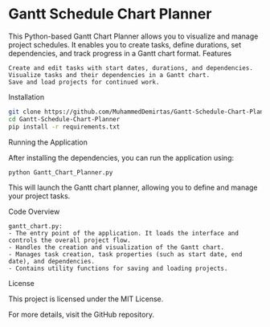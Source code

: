 # Gantt Schedule Chart Planner

This Python-based Gantt Chart Planner allows you to visualize and manage project schedules. It enables you to create tasks, define durations, set dependencies, and track progress in a Gantt chart format.
Features

    Create and edit tasks with start dates, durations, and dependencies.
    Visualize tasks and their dependencies in a Gantt chart.
    Save and load projects for continued work.

Installation

```bash
git clone https://github.com/MuhammedDemirtas/Gantt-Schedule-Chart-Planner.git
cd Gantt-Schedule-Chart-Planner
pip install -r requirements.txt
```

Running the Application

After installing the dependencies, you can run the application using:
```bash
python Gantt_Chart_Planner.py
```
This will launch the Gantt chart planner, allowing you to define and manage your project tasks.

Code Overview

    gantt_chart.py: 
    - The entry point of the application. It loads the interface and controls the overall project flow.
    - Handles the creation and visualization of the Gantt chart.
    - Manages task creation, task properties (such as start date, end date), and dependencies.
    - Contains utility functions for saving and loading projects.

License

This project is licensed under the MIT License.

For more details, visit the GitHub repository.
